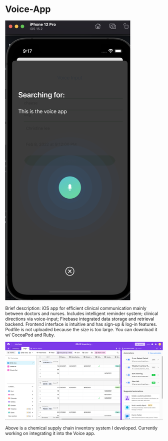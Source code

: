 # Voice-App

<img src="https://raw.githubusercontent.com/Minoo-Kim/Voice-App/main/VoicePreview.png" width="400">

Brief description: iOS app for efficient clinical communication mainly between doctors and nurses. Includes intelligent reminder system; clinical directions via voice-input; Firebase integrated data storage and retrieval backend. Frontend interface is intuitive and has sign-up &amp; log-in features. Podfile is not uploaded because the size is too large. You can download it w/ CocoaPod and Ruby.



<img src="https://raw.githubusercontent.com/Minoo-Kim/Voice-App/main/Database_UI_Preview.png" width="1400">

Above is a chemical supply chain inventory system I developed. Currently working on integrating it into the Voice app. 

